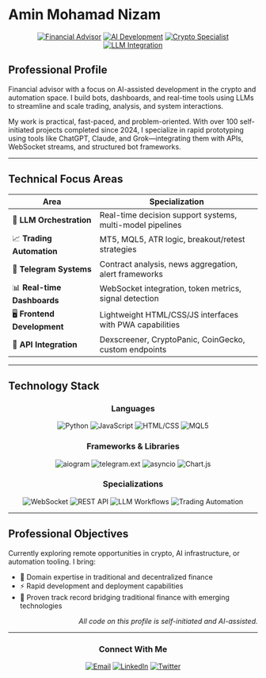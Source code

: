 # Amin Mohamad Nizam

<div align="center">
  
[![Financial Advisor](https://img.shields.io/badge/Financial_Advisor-1E3A8A?style=for-the-badge)](#)
[![AI Development](https://img.shields.io/badge/AI_Development-10B981?style=for-the-badge)](#)
[![Crypto Specialist](https://img.shields.io/badge/Crypto_Specialist-6366F1?style=for-the-badge)](#)
[![LLM Integration](https://img.shields.io/badge/LLM_Integration-F59E0B?style=for-the-badge)](#)

</div>

## Professional Profile

Financial advisor with a focus on AI-assisted development in the crypto and automation space. I build bots, dashboards, and real-time tools using LLMs to streamline and scale trading, analysis, and system interactions.

My work is practical, fast-paced, and problem-oriented. With over 100 self-initiated projects completed since 2024, I specialize in rapid prototyping using tools like ChatGPT, Claude, and Grok—integrating them with APIs, WebSocket streams, and structured bot frameworks.

<div align="center">
  
---

</div>

## Technical Focus Areas

<div align="left">

| Area | Specialization |
|------|----------------|
| 🤖 **LLM Orchestration** | Real-time decision support systems, multi-model pipelines |
| 📈 **Trading Automation** | MT5, MQL5, ATR logic, breakout/retest strategies |
| 💬 **Telegram Systems** | Contract analysis, news aggregation, alert frameworks |
| 📊 **Real-time Dashboards** | WebSocket integration, token metrics, signal detection |
| 🖥️ **Frontend Development** | Lightweight HTML/CSS/JS interfaces with PWA capabilities |
| 🔌 **API Integration** | Dexscreener, CryptoPanic, CoinGecko, custom endpoints |

</div>

<div align="center">
  
---

</div>

## Technology Stack

<div align="center">
  
### Languages
![Python](https://img.shields.io/badge/Python-3776AB?style=flat-square&logo=python&logoColor=white)
![JavaScript](https://img.shields.io/badge/JavaScript-F7DF1E?style=flat-square&logo=javascript&logoColor=black)
![HTML/CSS](https://img.shields.io/badge/HTML%2FCSS-E34F26?style=flat-square&logo=html5&logoColor=white)
![MQL5](https://img.shields.io/badge/MQL5-4285F4?style=flat-square&logo=meta&logoColor=white)

### Frameworks & Libraries
![aiogram](https://img.shields.io/badge/aiogram-2CA5E0?style=flat-square&logo=telegram&logoColor=white)
![telegram.ext](https://img.shields.io/badge/telegram.ext-26A5E4?style=flat-square&logo=telegram&logoColor=white)
![asyncio](https://img.shields.io/badge/asyncio-3776AB?style=flat-square&logo=python&logoColor=white)
![Chart.js](https://img.shields.io/badge/Chart.js-FF6384?style=flat-square&logo=chart.js&logoColor=white)

### Specializations
![WebSocket](https://img.shields.io/badge/WebSocket-010101?style=flat-square&logo=socket.io&logoColor=white)
![REST API](https://img.shields.io/badge/REST_API-009688?style=flat-square&logo=fastapi&logoColor=white)
![LLM Workflows](https://img.shields.io/badge/LLM_Workflows-5A67D8?style=flat-square&logo=openai&logoColor=white)
![Trading Automation](https://img.shields.io/badge/Trading_Automation-F7931A?style=flat-square&logo=bitcoin&logoColor=white)

</div>

<div align="center">
  
---

</div>

## Professional Objectives

Currently exploring remote opportunities in crypto, AI infrastructure, or automation tooling. I bring:

- 💼 Domain expertise in traditional and decentralized finance
- ⚡ Rapid development and deployment capabilities
- 🔗 Proven track record bridging traditional finance with emerging technologies

<div align="right"><i>All code on this profile is self-initiated and AI-assisted.</i></div>

<div align="center">
  
---

### Connect With Me

[![Email](https://img.shields.io/badge/Email-D14836?style=for-the-badge&logo=gmail&logoColor=white)](mailto:your.email@example.com)
[![LinkedIn](https://img.shields.io/badge/LinkedIn-0077B5?style=for-the-badge&logo=linkedin&logoColor=white)](https://linkedin.com/in/yourprofile)
[![Twitter](https://img.shields.io/badge/Twitter-1DA1F2?style=for-the-badge&logo=twitter&logoColor=white)](https://twitter.com/yourhandle)

</div>
